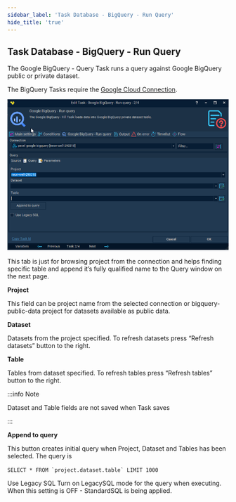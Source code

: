 ```yaml
---
sidebar_label: 'Task Database - BigQuery - Run Query'
hide_title: 'true'
---
```


## Task Database - BigQuery - Run Query

The Google BigQuery - Query Task runs a query against Google BigQuery public or private dataset.
 
The BigQuery Tasks require the [Google Cloud Connection](connection-google-cloud).

![](../../../static/img/bigquery-runquery.png)

This tab is just for browsing project from the connection and helps finding specific table and
append it’s fully qualified name to the Query window on the next page.
 
**Project**

This field can be project name from the selected connection or bigquery-public-data project for datasets available as public data.
 
**Dataset**

Datasets from the project specified. To refresh datasets press “Refresh datasets” button to the right.
 
**Table**

Tables from dataset specified. To refresh tables press “Refresh tables” button to the right.
 
:::info Note 

Dataset and Table fields are not saved when Task saves

:::

**Append to query**

This button creates initial query when Project, Dataset and Tables has been selected. The query is 

```SELECT * FROM `project.dataset.table` LIMIT 1000```
 
Use Legacy SQL
Turn on LegacySQL mode for the query when executing. When this setting is OFF - StandardSQL is being applied.